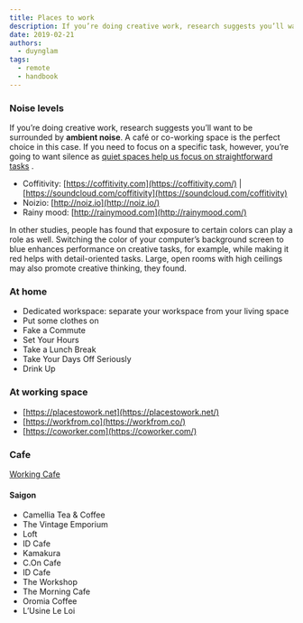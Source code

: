 ```yaml
---
title: Places to work
description: If you’re doing creative work, research suggests you’ll want to be surrounded by ambient noise. A café or co-working space is the perfect choice in this case. If you need to focus on a specific task, however, you’re going to want silence as quiet spaces help us focus on straightforward tasks.
date: 2019-02-21
authors:
  - duynglam
tags:
  - remote
  - handbook
---
```


### Noise levels

If you’re doing creative work, research suggests you’ll want to be surrounded by **ambient noise**. A café or co-working space is the perfect choice in this case.
If you need to focus on a specific task, however, you’re going to want silence as [quiet spaces help us focus on straightforward tasks](http://well.blogs.nytimes.com/2013/06/21/how-the-hum-of-a-coffee-shop-can-boost-creativity/) .

- Coffitivity: [https://coffitivity.com](https://coffitivity.com/) | [https://soundcloud.com/coffitivity](https://soundcloud.com/coffitivity)
- Noizio: [http://noiz.io](http://noiz.io/)
- Rainy mood: [http://rainymood.com](http://rainymood.com/)

In other studies, people has found that exposure to certain colors can play a role as well. Switching the color of your computer’s background screen to blue enhances performance on creative tasks, for example, while making it red helps with detail-oriented tasks. Large, open rooms with high ceilings may also promote creative thinking, they found.

### At home

- Dedicated workspace: separate your workspace from your living space
- Put some clothes on
- Fake a Commute
- Set Your Hours
- Take a Lunch Break
- Take Your Days Off Seriously
- Drink Up

### At working space

- [https://placestowork.net](https://placestowork.net/)
- [https://workfrom.co](https://workfrom.co/)
- [https://coworker.com](https://coworker.com/)

### Cafe

[Working Cafe](https://www.notion.so/943409144680499da1a5a21993b33170)

#### Saigon

- Camellia Tea & Coffee
- The Vintage Emporium
- Loft
- ID Cafe
- Kamakura
- C.On Cafe
- ID Cafe
- The Workshop
- The Morning Cafe
- Oromia Coffee
- L’Usine Le Loi

